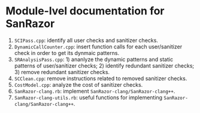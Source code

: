 # Module-lvel documentation for SanRazor
1. `SCIPass.cpp`: identify all user checks and sanitizer checks.
2. `DynamicCallCounter.cpp`: insert function calls for each user/sanitizer check in order to get its dynmaic patterns.
3. `SRAnalysisPass.cpp`: 1) ananlyze the dynamic patterns and static patterns of user/sanitizer checks; 2) identify redundant sanitizer checks; 3) remove redundant sanitizer checks.
4. `SCClean.cpp`: remove instructions related to removed sanitizer checks.
5. `CostModel.cpp`: analyze the cost of sanitizer checks.
6. `SanRazor-clang.rb`: implement `SanRazor-clang/SanRazor-clang++`.
7. `SanRazor-clang-utils.rb`: useful functions for implementing `SanRazor-clang/SanRazor-clang++`.